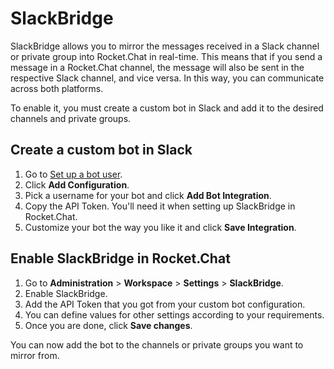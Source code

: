 # SlackBridge

SlackBridge allows you to mirror the messages received in a Slack channel or private group into Rocket.Chat in real-time. This means that if you send a message in a Rocket.Chat channel, the message will also be sent in the respective Slack channel, and vice versa. In this way, you can communicate across both platforms.

To enable it, you must create a custom bot in Slack and add it to the desired channels and private groups.

## Create a custom bot in Slack

1. Go to [Set up a bot user](https://my.slack.com/apps/A0F7YS25R-bots).
2. Click **Add Configuration**.
3. Pick a username for your bot and click **Add Bot Integration**.
4. Copy the API Token. You'll need it when setting up SlackBridge in Rocket.Chat.
5. Customize your bot the way you like it and click **Save Integration**.

## Enable SlackBridge in Rocket.Chat

1. Go to **Administration** > **Workspace** > **Settings** > **SlackBridge**.
2. Enable SlackBridge.
3. Add the API Token that you got from your custom bot configuration.
4. You can define values for other settings according to your requirements.
5. Once you are done, click **Save changes**.

You can now add the bot to the channels or private groups you want to mirror from.
